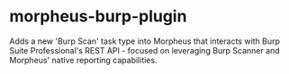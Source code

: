# morpheus-burp-plugin
Adds a new 'Burp Scan' task type into Morpheus that interacts with Burp Suite Professional's REST API - focused on leveraging Burp Scanner and Morpheus' native reporting capabilities. 
